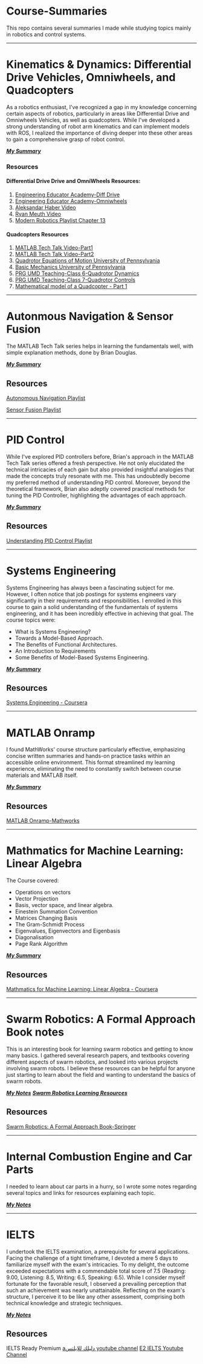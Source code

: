 # Course-Summaries
This repo contains several summaries I made while studying topics mainly in robotics and control systems.

---

# Kinematics & Dynamics: Differential Drive Vehicles, Omniwheels, and Quadcopters
As a robotics enthusiast, I've recognized a gap in my knowledge concerning certain aspects of robotics, particularly in areas like Differential Drive and Omniwheels Vehicles, as well as quadcopters. While I've developed a strong understanding of robot arm kinematics and can implement models with ROS, I realized the importance of diving deeper into these other areas to gain a comprehensive grasp of robot control.

 [***My Summary***](https://drive.google.com/file/d/1vi-QW3c6THnL9cxuICGaizbWky-_dwvt/view?usp=drive_link)

### Resources
#### Differential Drive Drive and OmniWheels Resources:
1. [Engineering Educator Academy-Diff Drive](https://youtu.be/RZlZcDxQ8P4?si=e9Cp4CWyxejVWy1M)
2. [Engineering Educator Academy-Omniwheels](https://www.youtube.com/watch?v=-wzl8XJopgg)
3. [Aleksandar Haber Video](https://www.youtube.com/watch?v=YxuJFQZh94Q&t=684s)
4. [Ryan Meuth Video](https://www.youtube.com/watch?v=Hr2mu-2wf7g)
5. [Modern Robotics Playlist Chapter 13](https://youtu.be/NYO2X3eJ_Ro?si=T9ls4P3Y9i7BC1x2)
#### Quadcopters Resources
1. [MATLAB Tech Talk Video-Part1](https://www.youtube.com/watch?v=hGcGPUqB67Q)
2. [MATLAB Tech Talk Video-Part2](https://www.youtube.com/watch?v=GK1t8YIvGM8)
3. [Quadrotor Equations of Motion University of Pennsylvania](https://www.youtube.com/watch?v=lAVYDUeqdW4)
4. [Basic Mechanics University of Pennsylvania](https://www.youtube.com/watch?v=ZEN4X185Z8M&list=PLuqr4LsSzrm4uZIam1vpny_mySxOop0M3)
5. [PRG UMD Teaching-Class 6-Quadrotor Dynamics](https://www.youtube.com/watch?v=UC8W3SfKGmg)
6. [PRG UMD Teaching-Class 7-Quadrotor Controls](https://www.youtube.com/watch?v=tZ-l0-UBWzA)
7. [Mathematical model of a Quadcopter - Part 1](https://www.youtube.com/watch?v=9eyQyCqHOyg)

---

# Autonmous Navigation & Sensor Fusion 
The MATLAB Tech Talk series helps in learning the fundamentals well, with simple explanation methods, done by Brian Douglas.

 [***My Summary***](https://drive.google.com/file/d/1kZdHZozLqIn2nJ-19J3um60p-mACFEdP/view?usp=drive_link)

## Resources
 [Autonomous Navigation Playlist](https://www.youtube.com/playlist?list=PLn8PRpmsu08rLRGrnF-S6TyGrmcA2X7kg)
 
 [Sensor Fusion Playlist](https://www.youtube.com/playlist?list=PLn8PRpmsu08ryYoBpEKzoMOveSTyS-h4a)

---

 # PID Control
While I've explored PID controllers before, Brian's approach in the MATLAB Tech Talk series offered a fresh perspective. He not only elucidated the technical intricacies of each gain but also provided insightful analogies that made the concepts truly resonate with me. This has undoubtedly become my preferred method of understanding PID control. Moreover, beyond the theoretical framework, Brian also adeptly covered practical methods for tuning the PID Controller, highlighting the advantages of each approach.

 [***My Summary***](https://drive.google.com/file/d/1pWEWF48yiEOaxSA9rbN4afVpqKe-PBLH/view?usp=drive_link)

 ## Resources
 [Understanding PID Control Playlist](https://www.youtube.com/playlist?list=PLn8PRpmsu08rLRGrnF-S6TyGrmcA2X7kg)

---

  # Systems Engineering
Systems Engineering has always been a fascinating subject for me. However, I often notice that job postings for systems engineers vary significantly in their requirements and responsibilities. I enrolled in this course to gain a solid understanding of the fundamentals of systems engineering, and it has been incredibly effective in achieving that goal. 
The course topics were: 
- What is Systems Engineering?
- Towards a Model-Based Approach.
- The Benefits of Functional Architectures.
- An Introduction to Requirements
- Some Benefits of Model-Based Systems Engineering.

 [***My Summary***](https://drive.google.com/file/d/1fBJ0QyE63P5BtWxWHZJ9UvTVfTQvmsZ_/view?usp=drive_link)

 ## Resources
 [Systems Engineering - Coursera](https://www.coursera.org/learn/systems-engineering-mathworks?)

---

  # MATLAB Onramp
I found MathWorks' course structure particularly effective, emphasizing concise written summaries and hands-on practice tasks within an accessible online environment. This format streamlined my learning experience, eliminating the need to constantly switch between course materials and MATLAB itself.

 [***My Summary***](https://drive.google.com/file/d/1w-oNXRUg4qVshznmzUcDQ_HZ277XocKy/view?usp=drive_link)

 ## Resources
 [MATLAB Onramp-Mathworks](https://matlabacademy.mathworks.com/details/matlab-onramp/gettingstarted)

---

  # Mathmatics for Machine Learning: Linear Algebra
The Course covered: 
- Operations on vectors
- Vector Projection
- Basis, vector space, and linear algebra.
- Einestein Summation Convention
- Matrices Changing Basis
- The Gram-Schmidt Process
- Eigenvalues, Eigenvectors and Eigenbasis
- Diagonalisation
- Page Rank Algorithm

 [***My Summary***](https://drive.google.com/file/d/1D0aF5Mys_A32Cu2byC0kRfjUG2nLPjVC/view?usp=drive_link)

 ## Resources
 [Mathmatics for Machine Learning: Linear Algebra - Coursera](https://www.coursera.org/learn/linear-algebra-machine-learning?specialization=mathematics-machine-learning)

---

# Swarm Robotics: A Formal Approach Book notes 
This is an interesting book for learning swarm robotics and getting to know many basics. I gathered several research papers, and textbooks covering different aspects of swarm robotics, and looked into various projects involving swarm robots. I believe these resources can be helpful for anyone just starting to learn about the field and wanting to understand the basics of swarm robots.

 [***My Notes***](https://drive.google.com/file/d/1uX5x2vxxXwdVMAjwCpL25e_LorBNrUy5/view?usp=drive_link)
 [***Swarm Robotics Learning Resources***](https://drive.google.com/drive/folders/1q8TlVSWaL7bq-LajcFWbuz2rWdY57J9y)

 ## Resources
 [Swarm Robotics: A Formal Approach Book-Springer](https://link.springer.com/book/10.1007/978-3-319-74528-2)

 ---

# Internal Combustion Engine and Car Parts
I needed to learn about car parts in a hurry, so I wrote some notes regarding several topics and links for resources explaining each topic.

 [***My Notes***](https://docs.google.com/document/d/1Wqg9sh6IQ-3QSBcjSNYiXS34Bk949NsV/edit?usp=drive_link&ouid=108263097323156158338&rtpof=true&sd=true)


 ---

# IELTS 
I undertook the IELTS examination, a prerequisite for several applications. Facing the challenge of a tight timeframe, I devoted a mere 5 days to familiarize myself with the exam's intricacies. To my delight, the outcome exceeded expectations with a commendable total score of 7.5 (Reading: 9.00, Listening: 8.5, Writing: 6.5, Speaking: 6.5). While I consider myself fortunate for the favorable result, I observed a prevailing perception that such an achievement was nearly unattainable. Reflecting on the exam's structure, I perceive it to be like any other assessment, comprising both technical knowledge and strategic techniques.

 [***My Notes***](https://drive.google.com/file/d/1K1hH2xPiVFR0cZRIeTEMFygbsy6UscmI/view?usp=drive_link)

 ## Resources
 IELTS Ready Premium
 [aدليلك للايلتس youtube channel](https://www.youtube.com/@dalilk4ielts/playlists)
 [E2 IELTS Youtube Channel](https://www.youtube.com/@E2IELTS)
